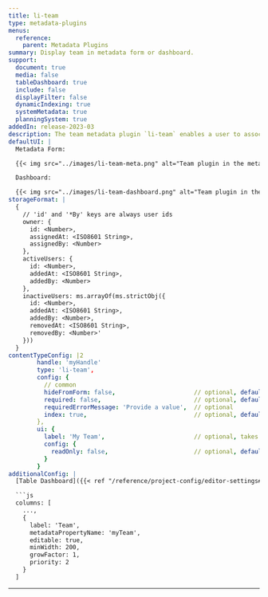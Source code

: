 ```yaml
---
title: li-team
type: metadata-plugins
menus:
  reference:
    parent: Metadata Plugins
summary: Display team in metadata form or dashboard.
support:
  document: true
  media: false
  tableDashboard: true
  include: false
  displayFilter: false
  dynamicIndexing: true
  systemMetadata: true
  planningSystem: true
addedIn: release-2023-03
description: The team metadata plugin `li-team` enables a user to associate other users with the current document by adding or removing them from the teams plugin. Additionally one user can be marked as the owner. The owner can not be removed from the team.
defaultUI: |
  Metadata Form:

  {{< img src="../images/li-team-meta.png" alt="Team plugin in the meta data" >}}

  Dashboard:

  {{< img src="../images/li-team-dashboard.png" alt="Team plugin in the Table Dashboard" >}}
storageFormat: |
  {
    // 'id' and '*By' keys are always user ids
    owner: {
      id: <Number>,
      assignedAt: <ISO8601 String>,
      assignedBy: <Number>
    },
    activeUsers: {
      id: <Number>,
      addedAt: <ISO8601 String>,
      addedBy: <Number>
    },
    inactiveUsers: ms.arrayOf(ms.strictObj({
      id: <Number>,
      addedAt: <ISO8601 String>,
      addedBy: <Number>,
      removedAt: <ISO8601 String>,
      removedBy: <Number>'
    }))
  }
contentTypeConfig: |2
        handle: 'myHandle'
        type: 'li-team',
        config: {
          // common
          hideFromForm: false,                      // optional, default: false
          required: false,                          // optional, default: false
          requiredErrorMessage: 'Provide a value',  // optional
          index: true,                              // optional, default: false, added in {{< release "release-2023-07" >}}
        },
        ui: {
          label: 'My Team',                         // optional, takes camelized name otherwise
          config: {
            readOnly: false,                        // optional, default: false
          }
        }
additionalConfig: |
  [Table Dashboard]({{< ref "/reference/project-config/editor-settings#example-table-dashboard" >}}) config:

  ```js
  columns: [
    ...,
    {
      label: 'Team',
      metadataPropertyName: 'myTeam',
      editable: true,
      minWidth: 200,
      growFactor: 1,
      priority: 2
    }
  ]
  ```
---
```


